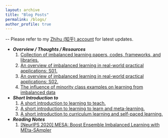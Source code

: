 ```yaml
---
layout: archive
title: "Blog Posts"
permalink: /blogs/
author_profile: true
---
```


-- Please refer to my [Zhihu (知乎) account](https://www.zhihu.com/people/bigbigbangev/posts) for latest updates.

* ***Overview / Thoughts / Resources***
  1. [Collection of imbalanced learning papers, codes, frameworks, and libraries.](https://zhuanlan.zhihu.com/p/111460698)
  2. [An overview of imbalanced learning in real-world practical applications: S01.](https://zhuanlan.zhihu.com/p/54199094)
  3. [An overview of imbalanced learning in real-world practical applications: S02.](https://zhuanlan.zhihu.com/p/66373943)
  4. [The influence of minority class examples on learning from imbalanced data](https://zhuanlan.zhihu.com/p/54202697)
* ***Short Introduction to***
  1. [A short introduction to learning to teach.](https://zhuanlan.zhihu.com/p/54201249)
  2. [A short introduction to learning to learn and meta-learning.](https://zhuanlan.zhihu.com/p/54201997)
  3. [A short introduction to curriculum learning and self-paced learning.](https://zhuanlan.zhihu.com/p/55720313)
* ***Reading Notes***
  1. [[NeurIPS 2020] MESA: Boost Ensemble Imbalanced Learning with MEta-SAmpler](https://zhuanlan.zhihu.com/p/268539195)
